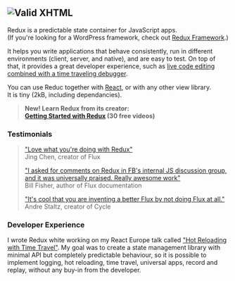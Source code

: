 ![Valid XHTML](https://kyleshevlin.com/wp-content/uploads/2016/11/redux_logo_2.png)
---

Redux is a predictable state container for JavaScript apps.<br />
(If you're looking for a WordPress framework, check out [Redux Framework](#).)

It helps you write applications that behave consistently, run in different environments (client, server, and native), and are easy to test. On top of that, it provides a great developer experience, such as [live code editing combined with a time traveling debugger](#).

You can use Reduc together with [React](#), or with any other view library.<br />
It is tiny (2kB, including dependancies).

>**New! Learn Redux from its creator:<br />
>[Getting Started with Redux](#) (30 free videos)**

### Testimonials

>["Love what you're doing with Redux"](#)<br />
>Jing Chen, creator of Flux
>
>["I asked for comments on Redux in FB's internal JS discussion group, and it was universally praised. Really awesome work"](#)<br />
>Bill Fisher, author of Flux documentation
>
>["It's cool that you are inventing a better Flux by not doing Flux at all."](#)<br />
>Andre Staltz, creator of Cycle

### Developer Experience

I wrote Redux white working on my React Europe talk called ["Hot Reloading with Time Travel"](#). My goal was to create a state management library with minimal API but completely predictable behaviour, so it is possible to implement logging, hot reloading, time travel, universal apps, record and replay, without any buy-in from the developer.

